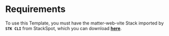 # **Requirements**
To use this Template, you must have the matter-web-vite Stack imported by **`STK CLI`** from StackSpot, which you can download [**here**](https://stackspot.com.br/).
